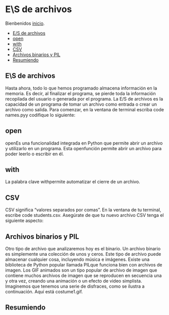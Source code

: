 # E\S de archivos

Bienbenidos [inicio](/README.md).

- [E/S de archivos](#es-de-archivos)
- [open](#open)
- [with](#with)
- [CSV](#csv)
- [Archivos binarios y PIL](#archivos-binarios-y-pil)
- [Resumiendo](#resumiendo)

## E\S de archivos
Hasta ahora, todo lo que hemos programado almacena información en la memoria. Es decir, al finalizar el programa, se pierde toda la información recopilada del usuario o generada por el programa.
La E/S de archivos es la capacidad de un programa de tomar un archivo como entrada o crear un archivo como salida.
Para comenzar, en la ventana de terminal escriba code names.pyy codifique lo siguiente:


## open
openEs una funcionalidad integrada en Python que permite abrir un archivo y utilizarlo en un programa. Esta openfunción permite abrir un archivo para poder leerlo o escribir en él.

## with
La palabra clave withpermite automatizar el cierre de un archivo.

## CSV
CSV significa “valores separados por comas”.
En la ventana de tu terminal, escribe code students.csv. Asegúrate de que tu nuevo archivo CSV tenga el siguiente aspecto:

## Archivos binarios y PIL
Otro tipo de archivo que analizaremos hoy es el binario. Un archivo binario es simplemente una colección de unos y ceros. Este tipo de archivo puede almacenar cualquier cosa, incluyendo música e imágenes.
Existe una biblioteca de Python popular llamada PILque funciona bien con archivos de imagen.
Los GIF animados son un tipo popular de archivo de imagen que contiene muchos archivos de imagen que se reproducen en secuencia una y otra vez, creando una animación o un efecto de video simplista.
Imaginemos que tenemos una serie de disfraces, como se ilustra a continuación.
Aquí está costume1.gif.

## Resumiendo